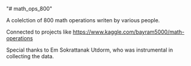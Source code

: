"# math_ops_800" 

A colelction of 800 math operations writen by various people.

Connected to projects like  https://www.kaggle.com/bayram5000/math-operations

Special thanks to Em Sokrattanak Utdorm, who was instrumental in collecting the data.
